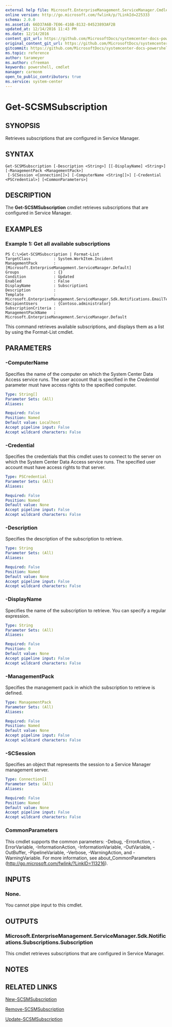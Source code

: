 ```yaml
---
external help file: Microsoft.EnterpriseManagement.ServiceManager.Cmdlets.dll-Help.xml
online version: http://go.microsoft.com/fwlink/p/?LinkId=225333
schema: 2.0.0
ms.assetid: 66D37A6B-7E06-416B-8132-04523893AF2B
updated_at: 12/14/2016 11:43 PM
ms.date: 12/14/2016
content_git_url: https://github.com/MicrosoftDocs/systemcenter-docs-powershell/blob/master/systemcenter-cmdlets/SystemCenter2016/ServiceManager/v1.0/Get-SCSMSubscription.md
original_content_git_url: https://github.com/MicrosoftDocs/systemcenter-docs-powershell/blob/master/systemcenter-cmdlets/SystemCenter2016/ServiceManager/v1.0/Get-SCSMSubscription.md
gitcommit: https://github.com/MicrosoftDocs/systemcenter-docs-powershell/blob/96cd9bd2780eb6b78c540fa00d3b8a4313e3ed40/systemcenter-cmdlets/SystemCenter2016/ServiceManager/v1.0/Get-SCSMSubscription.md
ms.topic: reference
author: tarameyer
ms.author: cfreeman
keywords: powershell, cmdlet
manager: carmonm
open_to_public_contributors: true
ms.service: system-center
---
```


# Get-SCSMSubscription

## SYNOPSIS
Retrieves subscriptions that are configured in Service Manager.

## SYNTAX

```
Get-SCSMSubscription [-Description <String>] [[-DisplayName] <String>] [-ManagementPack <ManagementPack>]
 [-SCSession <Connection[]>] [-ComputerName <String[]>] [-Credential <PSCredential>] [<CommonParameters>]
```

## DESCRIPTION
The **Get-SCSMSubscription** cmdlet retrieves subscriptions that are configured in Service Manager.

## EXAMPLES

### Example 1: Get all available subscriptions
```
PS C:\>Get-SCSMSubscription | Format-List
TargetClass          : System.WorkItem.Incident
ManagementPack       : [Microsoft.EnterpriseManagement.ServiceManager.Default] 
Groups               : {}
Condition            : Updated
Enabled              : False
DisplayName          : Subscription1
Description          : 
Template             : 
Microsoft.EnterpriseManagement.ServiceManager.Sdk.Notifications.EmailTemplate
RecipientUsers       : {Contoso.administrator}
SubscriptionCriteria : 
ManagementPackName   : Microsoft.EnterpriseManagement.ServiceManager.Default
```

This command retrieves available subscriptions, and displays them as a list by using the Format-List cmdlet.

## PARAMETERS

### -ComputerName
Specifies the name of the computer on which the System Center Data Access service runs.
The user account that is specified in the *Credential* parameter must have access rights to the specified computer.

```yaml
Type: String[]
Parameter Sets: (All)
Aliases: 

Required: False
Position: Named
Default value: Localhost
Accept pipeline input: False
Accept wildcard characters: False
```

### -Credential
Specifies the credentials that this cmdlet uses to connect to the server on which the System Center Data Access service runs.
The specified user account must have access rights to that server.

```yaml
Type: PSCredential
Parameter Sets: (All)
Aliases: 

Required: False
Position: Named
Default value: None
Accept pipeline input: False
Accept wildcard characters: False
```

### -Description
Specifies the description of the subscription to retrieve.

```yaml
Type: String
Parameter Sets: (All)
Aliases: 

Required: False
Position: Named
Default value: None
Accept pipeline input: False
Accept wildcard characters: False
```

### -DisplayName
Specifies the name of the subscription to retrieve.
You can specify a regular expression.

```yaml
Type: String
Parameter Sets: (All)
Aliases: 

Required: False
Position: 0
Default value: None
Accept pipeline input: False
Accept wildcard characters: False
```

### -ManagementPack
Specifies the management pack in which the subscription to retrieve is defined.

```yaml
Type: ManagementPack
Parameter Sets: (All)
Aliases: 

Required: False
Position: Named
Default value: None
Accept pipeline input: False
Accept wildcard characters: False
```

### -SCSession
Specifies an object that represents the session to a Service Manager management server.

```yaml
Type: Connection[]
Parameter Sets: (All)
Aliases: 

Required: False
Position: Named
Default value: None
Accept pipeline input: False
Accept wildcard characters: False
```

### CommonParameters
This cmdlet supports the common parameters: -Debug, -ErrorAction, -ErrorVariable, -InformationAction, -InformationVariable, -OutVariable, -OutBuffer, -PipelineVariable, -Verbose, -WarningAction, and -WarningVariable. For more information, see about_CommonParameters (http://go.microsoft.com/fwlink/?LinkID=113216).

## INPUTS

### None.
You cannot pipe input to this cmdlet.

## OUTPUTS

### Microsoft.EnterpriseManagement.ServiceManager.Sdk.Notifications.Subscriptions.Subscription
This cmdlet retrieves subscriptions that are configured in Service Manager.

## NOTES

## RELATED LINKS

[New-SCSMSubscription](xref:SystemCenter2016/ServiceManager/v1.0/New-SCSMSubscription.md)

[Remove-SCSMSubscription](xref:SystemCenter2016/ServiceManager/v1.0/Remove-SCSMSubscription.md)

[Update-SCSMSubscription](xref:SystemCenter2016/ServiceManager/v1.0/Update-SCSMSubscription.md)

